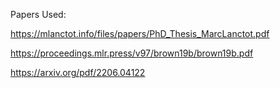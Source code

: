 Papers Used:

https://mlanctot.info/files/papers/PhD_Thesis_MarcLanctot.pdf

https://proceedings.mlr.press/v97/brown19b/brown19b.pdf

https://arxiv.org/pdf/2206.04122